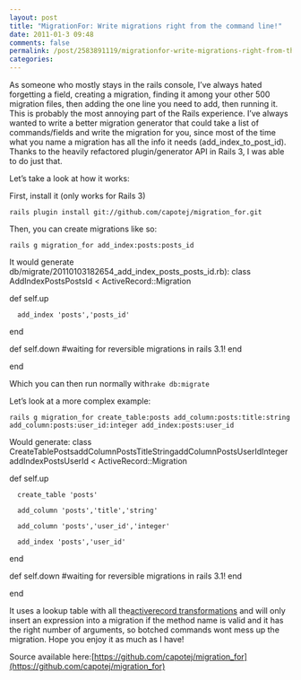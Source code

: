 ```yaml
---
layout: post
title: "MigrationFor: Write migrations right from the command line!"
date: 2011-01-3 09:48
comments: false
permalink: /post/2583891119/migrationfor-write-migrations-right-from-the-command
categories:
---
```


 

As someone who mostly stays in the rails console, I’ve always hated forgetting a field, creating a migration, finding it among your other 500 migration files, then adding the one line you need to add, then running it. This is probably the most annoying part of the Rails experience. I’ve always wanted to write a better migration generator that could take a list of commands/fields and write the migration for you, since most of the time what you name a migration has all the info it needs (add_index_to_post_id). Thanks to the heavily refactored plugin/generator API in Rails 3, I was able to do just that.

Let’s take a look at how it works:

First, install it (only works for Rails 3)

`rails plugin install git://github.com/capotej/migration_for.git`

Then, you can create migrations like so:

`rails g migration_for add_index:posts:posts_id`

It would generate db/migrate/20110103182654_add_index_posts_posts_id.rb):
class AddIndexPostsPostsId < ActiveRecord::Migration

   def self.up

      add_index 'posts','posts_id'

   end

   def self.down
     #waiting for reversible migrations in rails 3.1!
   end

end

Which you can then run normally with`rake db:migrate`

Let’s look at a more complex example:

`rails g migration_for create_table:posts add_column:posts:title:string 
add_column:posts:user_id:integer add_index:posts:user_id`

Would generate:
class CreateTablePostsaddColumnPostsTitleStringaddColumnPostsUserIdIntegeraddIndexPostsUserId < ActiveRecord::Migration

   def self.up

      create_table 'posts'

      add_column 'posts','title','string'

      add_column 'posts','user_id','integer'

      add_index 'posts','user_id'

   end

   def self.down
     #waiting for reversible migrations in rails 3.1!
   end

end

It uses a lookup table with all the[activerecord transformations](http://api.rubyonrails.org/classes/ActiveRecord/Migration.html) and will only insert an expression into a migration if the method name is valid and it has the right number of arguments, so botched commands wont mess up the migration. Hope you enjoy it as much as I have!

Source available here:[https://github.com/capotej/migration_for](https://github.com/capotej/migration_for) 
